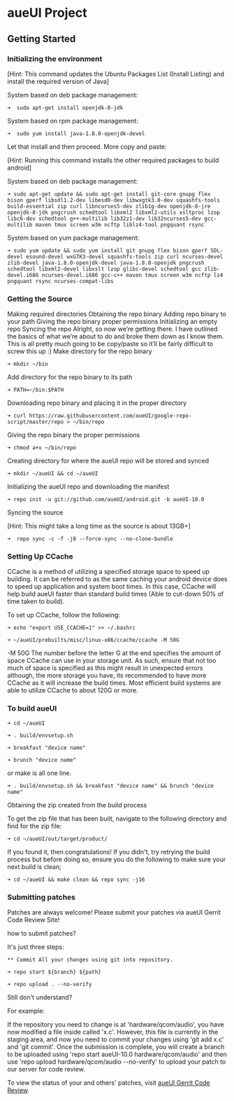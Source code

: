 aueUI Project
===========

Getting Started
---------------

### Initializing the environment

[Hint: This command updates the Ubuntu Packages List (Install Listing) and install the required version of Java]

System based on deb package management:

    ➜  sudo apt-get install openjdk-8-jdk

System based on rpm package management:

    ➜  sudo yum install java-1.8.0-openjdk-devel

Let that install and then proceed. More copy and paste:

[Hint: Running this command installs the other required packages to build android]

System based on deb package management:

    ➜ sudo apt-get update && sudo apt-get install git-core gnupg flex bison gperf libsdl1.2-dev libesd0-dev libwxgtk3.0-dev squashfs-tools build-essential zip curl libncurses5-dev zlib1g-dev openjdk-8-jre openjdk-8-jdk pngcrush schedtool libxml2 libxml2-utils xsltproc lzop libc6-dev schedtool g++-multilib lib32z1-dev lib32ncurses5-dev gcc-multilib maven tmux screen w3m ncftp liblz4-tool pngquant rsync

System based on yum package management:

    ➜ sudo yum update && sudo yum install git gnupg flex bison gperf SDL-devel esound-devel wxGTK3-devel squashfs-tools zip curl ncurses-devel zlib-devel java-1.8.0-openjdk-devel java-1.8.0-openjdk pngcrush schedtool libxml2-devel libxslt lzop glibc-devel schedtool gcc zlib-devel.i686 ncurses-devel.i686 gcc-c++ maven tmux screen w3m ncftp lz4 pngquant rsync ncurses-compat-libs	


### Getting the Source

Making required directories
Obtaining the repo binary
Adding repo binary to your path
Giving the repo binary proper permissions
Initializing an empty repo
Syncing the repo
Alright, so now we’re getting there. I have outlined the basics of what we’re about to do and broke them down as I know them. This is all pretty much going to be copy/paste so it’ll be fairly difficult to screw this up :) Make directory for the repo binary

    ➜ mkdir ~/bin

Add directory for the repo binary to its path

    ➜ PATH=~/bin:$PATH

Downloading repo binary and placing it in the proper directory

    ➜ curl https://raw.githubusercontent.com/aueUI/google-repo-script/master/repo > ~/bin/repo

Giving the repo binary the proper permissions

    ➜ chmod a+x ~/bin/repo

Creating directory for where the aueUI repo will be stored and synced

    ➜ mkdir ~/aueUI && cd ~/aueUI

Initializing the aueUI repo and downloading the manifest

    ➜ repo init -u git://github.com/aueUI/android.git -b aueUI-10.0
    
Syncing the source

[Hint: This might take a long time as the source is about 13GB+]

    ➜  repo sync -c -f -j8 --force-sync --no-clone-bundle



### Setting Up CCache

CCache is a method of utilizing a specified storage space to speed up building. It can be referred to as the same caching your android device does to speed up application and system boot times. In this case, CCache will help build aueUI faster than standard build times (Able to cut-down 50% of time taken to build).

To set up CCache, follow the following:

    ➜ echo "export USE_CCACHE=1" >> ~/.bashrc

    ➜ ~/aueUI/prebuilts/misc/linux-x86/ccache/ccache -M 50G

-M 50G The number before the letter G at the end specifies the amount of space CCache can use in your storage unit. As such, ensure that not too much of space is specified as this might result in unexpected errors although, the more storage you have, its recommended to have more CCache as it will increase the build times. Most efficient build systems are able to utilize CCache to about 120G or more.

### To build aueUI

    ➜ cd ~/aueUI 
    
    ➜ . build/envsetup.sh

    ➜ breakfast "device name"

    ➜ brunch "device name"

or make is all one line.

    ➜ . build/envsetup.sh && breakfast "device name" && brunch "device name"

Obtaining the zip created from the build process

To get the zip file that has been built, navigate to the following directory and find for the zip file:

    ➜ cd ~/aueUI/out/target/product/

If you found it, then congratulations! If you didn't, try retrying the build process but before doing so, ensure you do the following to make sure your next build is clean;

    ➜ cd ~/aueUI && make clean && repo sync -j16

### Submitting patches

Patches are always welcome! Please submit your patches via aueUI Gerrit Code Review Site!

how to submit patches?

It's just three steps:

    ** Commit All your changes using git into repository.

    ➜ repo start ${branch} ${path}

    ➜ repo upload . --no-verify

Still don't understand? 

For example:

If the repository you need to change is at 'hardware/qcom/audio', you have now modified a file inside called 'x.c'.
However, this file is currently in the staging area, and now you need to commit your changes using 'git add x.c' and 'git commit'.
Once the submission is complete, you will create a branch to be uploaded using 'repo start aueUI-10.0 hardware/qcom/audio' and then use 'repo upload hardware/qcom/audio --no-verify' to upload your patch to our server for code review.


To view the status of your and others' patches, visit [aueUI Gerrit Code Review](http://flowertome.ticp.io/gerrit).

